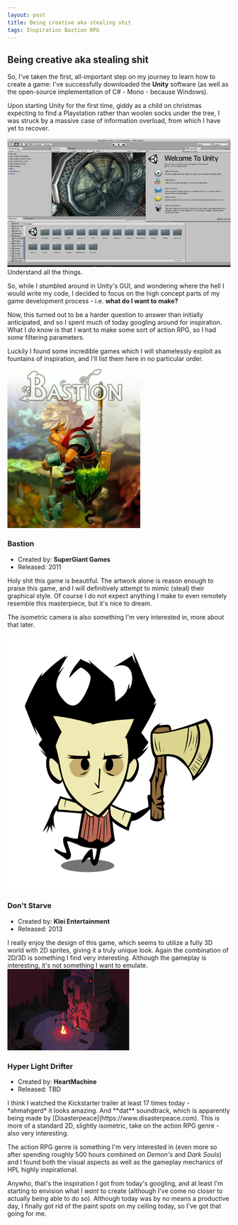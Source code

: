 ```yaml
---
layout: post
title: Being creative aka stealing shit
tags: Inspiration Bastion RPG
---
```


## Being creative aka stealing shit

So, I've taken the first, all-important step on my journey to learn how to create a game: I've successfully downloaded the **Unity** software (as well as the open-source implementation of C# - Mono - because Windows). 

Upon starting Unity for the first time, giddy as a child on christmas expecting to find a Playstation rather than woolen socks under the tree, I was struck by a massive case of information overload, from which I have yet to recover.

![The pain](/assets/images/posts/unity_overload.png)
<span class="image-text">Understand all the things.</span>

So, while I stumbled around in Unity's GUI, and wondering where the hell I would write my code, I decided to focus on the high concept parts of my game development process - i.e. **what do I want to make?**

Now, this turned out to be a harder question to answer than initially anticipated, and so I spent much of today googling around for inspiration. What I *do* know is that I want to make some sort of action RPG, so I had *some* filtering parameters.

Luckily I found some incredible games which I will shamelessly exploit as fountains of inspiration, and I'll list them here in no particular order.

<div class="list-image-item"> 
    <img src="/assets/images/posts/bastion.jpg">
    <aside class="list-image-meta">
        <h3>Bastion</h3>
        <ul>
            <li>Created by: <b>SuperGiant Games</b></li>
            <li>Released: 2011</li>
        </ul>
    </aside>
</div> 
Holy shit this game is beautiful. The artwork alone is reason enough to praise this game, and I will definitively attempt to mimic (steal) their graphical style. Of course I do not expect anything I make to even remotely resemble this masterpiece, but it's nice to dream.

The isometric camera is also something I'm very interested in, more about that later.

<div class="list-image-item"> 
    <img src="/assets/images/posts/dont_starve.png">
    <aside class="list-image-meta">
        <h3>Don't Starve</h3>
        <ul>
            <li>Created by: <b>Klei Entertainment</b></li>
            <li>Released: 2013</li>
        </ul>
    </aside>
</div> 
I really enjoy the design of this game, which seems to utilize a fully 3D world with 2D sprites, giving it a truly unique look. Again the combination of 2D/3D is something I find very interesting. Although the gameplay is interesting, it's not something I want to emulate.

<div class="list-image-item"> 
    <img src="/assets/images/posts/hyper_light_drifter.jpg">
    <aside class="list-image-meta">
        <h3>Hyper Light Drifter</h3>
        <ul>
            <li>Created by: <b>HeartMachine</b></li>
            <li>Released: TBD</li>
        </ul>
    </aside>
</div> 
I think I watched the Kickstarter trailer at least 17 times today -  *ahmahgerd* it looks amazing. And **dat** soundtrack, which is apparently being made by [Disasterpeace](https://www.disasterpeace.com). This is more of a standard 2D, slightly isometric, take on the action RPG genre - also very interesting.

The action RPG genre is something I'm very interested in (even more so after spending roughly 500 hours combined on *Demon's* and *Dark Souls*) and I found both the visual aspects as well as the gameplay mechanics of HPL highly inspirational.

Anywho, that's the inspiration I got from today's googling, and at least I'm starting to envision what I *want* to create (although I've come no closer to actually being able to do so). Although today was by no means a productive day, I finally got rid of the paint spots on my ceiling today, so I've got that going for me.


